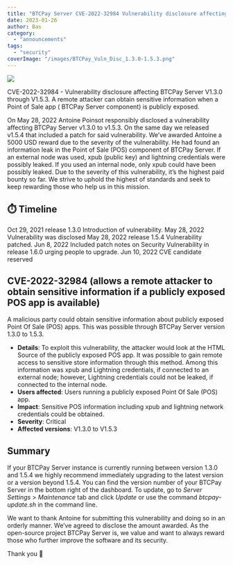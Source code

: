 ```yaml
---
title: "BTCPay Server CVE-2022-32984 Vulnerability disclosure affecting BTCPay Server V1.3.0 through V1.5.3"
date: 2023-01-26
author: Bas
category:
  - "announcements"
tags:
  - "security"
coverImage: "/images/BTCPay_Vuln_Disc_1.3.0-1.5.3.png"
---
```


![](/images/BTCPay_Vuln_Disc_1.3.0-1.5.3.png)

CVE-2022-32984 - Vulnerability disclosure affecting BTCPay Server V1.3.0 through V1.5.3.
A remote attacker can obtain sensitive information when a Point of Sale app ( BTCPay Server component) is publicly exposed. 

On May 28, 2022 Antoine Poinsot responsibly disclosed a vulnerability affecting BTCPay Server v1.3.0 to v1.5.3. On the same day we released v1.5.4 that included a patch for said vulnerability. We’ve awarded Antoine a 5000 USD reward due to the severity of the vulnerability. 
He had found an information leak in the Point of Sale (POS) component of BTCPay Server. If an external node was used, xpub (public key) and lightning credentials were possibly leaked. If you used an internal node, only xpub could have been possibly leaked. Due to the severity of this vulnerability, it’s the highest paid bounty so far. We strive to uphold the highest of standards and seek to keep rewarding those who help us in this mission.

## ⏱️ Timeline 

Oct 29, 2021 release 1.3.0 
	Introduction of vulnerability.
May 28, 2022 Vulnerability was disclosed
May 28, 2022 release 1.5.4
	Vulnerability patched.
Jun 8, 2022 Included patch notes on Security Vulnerability in release 1.6.0 urging people to upgrade.
Jun 10, 2022 CVE candidate reserved

## CVE-2022-32984 (allows a remote attacker to obtain sensitive information if a publicly exposed POS app is available) 
A malicious party could obtain sensitive information about publicly exposed Point Of Sale (POS) apps. 
This was possible through BTCPay Server version 1.3.0 to 1.5.3. 

- **Details**: To exploit this vulnerability, the attacker would look at the HTML Source of the publicly exposed POS app. It was possible to gain remote access to sensitive store information through this method. Among this information was xpub and Lightning credentials, if connected to an external node; however, Lightning credentials could not be leaked, if connected to the internal node. 
- **Users affected**: Users running a publicly exposed Point Of Sale (POS) app. 
- **Impact**: Sensitive POS information including xpub and lightning network credentials could be obtained.
- **Severity**: Critical
- **Affected versions**: V1.3.0 to V1.5.3

## Summary

If your BTCPay Server instance is currently running between version 1.3.0 and 1.5.4 we highly recommend immediately upgrading to the latest version or a version beyond 1.5.4.
You can find the version number of your BTCPay Server in the bottom right of the dashboard. To update, go to _Server Settings_ > _Maintenance_ tab and click _Update_ or use the command _btcpay-update.sh_ in the command line.

We want to thank Antoine for submitting this vulnerability and doing so in an orderly manner. We’ve agreed to disclose the amount awarded. As the open-source project BTCPay Server is, we value and want to always reward those who further improve the software and its security. 

Thank you 💚
